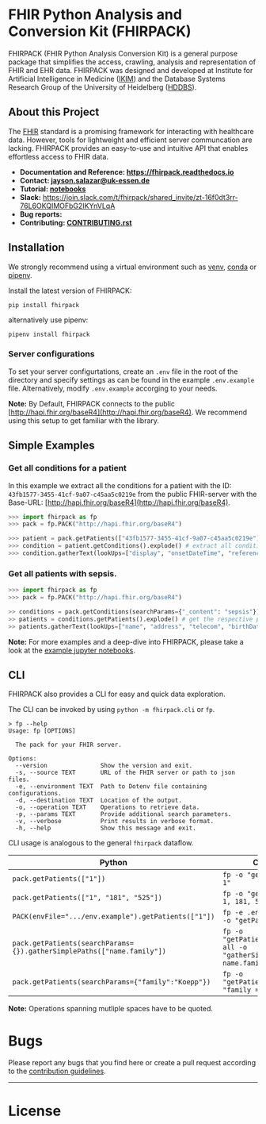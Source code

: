 # FHIR Python Analysis and Conversion Kit (FHIRPACK)

FHIRPACK (FHIR Python Analysis Conversion Kit) is a general purpose package that simplifies the access, crawling, analysis and representation of FHIR and EHR data. FHIRPACK was designed and developed at Institute for Artificial Intelligence in Medicine ([IKIM](https://mml.ikim.nrw/)) and the Database Systems Research Group of the University of Heidelberg ([HDDBS](https://dbs.ifi.uni-heidelberg.de/)). 

## About this Project

The [FHIR](https://www.hl7.org/fhir/resourcelist.html) standard is a promising framework for interacting with healthcare data. However, tools for lightweight and efficient server communcation are lacking. FHIRPACK provides an easy-to-use and intuitive API that enables effortless access to FHIR data.

- **Documentation and Reference: https://fhirpack.readthedocs.io**
- **Contact: jayson.salazar@uk-essen.de**
- **Tutorial: [notebooks](examples)**
- **Slack:** https://join.slack.com/t/fhirpack/shared_invite/zt-16f0dt3rr-76L6OKQIMOFbG2IKYnVLqA
- **Bug reports:**
- **Contributing: [CONTRIBUTING.rst](CONTRIBUTING.rst)**

## Installation

We strongly recommend using a virtual environment such as [venv](https://docs.python.org/3/library/venv.html#creating-virtual-environments), [conda](https://docs.conda.io/projects/conda/en/latest/user-guide/install/index.html#regular-installation) or [pipenv](https://pipenv.pypa.io/en/latest/#install-pipenv-today).

Install the latest version of FHIRPACK:

```shell
pip install fhirpack
```

alternatively use pipenv:

```shell
pipenv install fhirpack
```

### Server configurations

To set your server configurtations, create an `.env` file in the root of the directory and specify settings as can be found in the example `.env.example` file. Alternatively, modify `.env.example` accorging to your needs.

**Note:** By Default, FHIRPACK connects to the public [http://hapi.fhir.org/baseR4](http://hapi.fhir.org/baseR4). We recommend using this setup to get familiar with the library.

## Simple Examples

### Get all conditions for a patient

In this example we extract all the conditions for a patient with the ID: `43fb1577-3455-41cf-9a07-c45aa5c0219e` from the public FHIR-server with the Base-URL: [http://hapi.fhir.org/baseR4](http://hapi.fhir.org/baseR4).

```python
>>> import fhirpack as fp
>>> pack = fp.PACK("http://hapi.fhir.org/baseR4")

>>> patient = pack.getPatients(["43fb1577-3455-41cf-9a07-c45aa5c0219e"]) # get the Patient by ID
>>> condition = patient.getConditions().explode() # extract all conditions for the patient
>>> condition.gatherText(lookUps=["display", "onsetDateTime", "reference"]) # display the specified FHIR elements of the conditions
```

### Get all patients with sepsis.

```python 
>>> import fhirpack as fp
>>> pack = fp.PACK("http://hapi.fhir.org/baseR4")

>> conditions = pack.getConditions(searchParams={"_content": "sepsis"}) # extract all conditions containing the word sepsis
>> patients = conditions.getPatients().explode() # get the respective patients
>> patients.gatherText(lookUps=["name", "address", "telecom", "birthDate"]) # display the specified FHIR elements of the patients
```

**Note:** For more examples and a deep-dive into FHIRPACK, please take a look at the [example jupyter notebooks](examples).

## CLI

FHIRPACK also provides a CLI for easy and quick data exploration.

The CLI can be invoked by using `python -m fhirpack.cli` or `fp`.

```shell
> fp --help                                
Usage: fp [OPTIONS]

  The pack for your FHIR server.

Options:
  --version               Show the version and exit.
  -s, --source TEXT       URL of the FHIR server or path to json files.
  -e, --environment TEXT  Path to Dotenv file containing configurations.
  -d, --destination TEXT  Location of the output.
  -o, --operation TEXT    Operations to retrieve data.
  -p, --params TEXT       Provide additional search parameters.
  -v, --verbose           Print results in verbose format.
  -h, --help              Show this message and exit.
```

CLI usage is analogous to the general `fhirpack` dataflow.

| Python | CLI |
| ------ | ------ |
| `pack.getPatients(["1"])` | `fp -o "getPatients 1"` |
| `pack.getPatients(["1", "181", "525"])` | `fp -o "getPatients 1, 181, 525"` |
| `PACK(envFile=".../env.example").getPatients(["1"])` | `fp -e .env.example -o "getPatients 1"` |
| `pack.getPatients(searchParams={}).gatherSimplePaths(["name.family"])` | `fp -o "getPatients" -p all -o "gatherSimplePaths name.family"` |
| `pack.getPatients(searchParams={"family":"Koepp"})` | `fp -o "getPatients" -p "family = Koepp"` |

**Note:** Operations spanning mutliple spaces have to be quoted.

# Bugs

Please report any bugs that you find here or create a pull request according to the [contribution guidelines](CONTRIBUTING.rst).

---

# License

